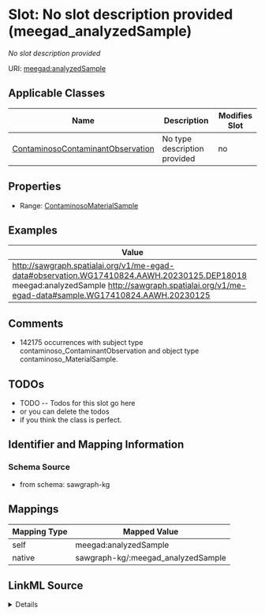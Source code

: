 

# Slot: No slot description provided (meegad_analyzedSample)


_No slot description provided_





URI: [meegad:analyzedSample](http://sawgraph.spatialai.org/v1/me-egad#analyzedSample)



<!-- no inheritance hierarchy -->





## Applicable Classes

| Name | Description | Modifies Slot |
| --- | --- | --- |
| [ContaminosoContaminantObservation](../classes/ContaminosoContaminantObservation.md) | No type description provided |  no  |







## Properties

* Range: [ContaminosoMaterialSample](../classes/ContaminosoMaterialSample.md)






## Examples

| Value |
| --- |
| http://sawgraph.spatialai.org/v1/me-egad-data#observation.WG17410824.AAWH.20230125.DEP18018 meegad:analyzedSample http://sawgraph.spatialai.org/v1/me-egad-data#sample.WG17410824.AAWH.20230125 |

## Comments

* 142175 occurrences with subject type contaminoso_ContaminantObservation and object type contaminoso_MaterialSample.

## TODOs

* TODO -- Todos for this slot go here
* or you can delete the todos
* if you think the class is perfect.

## Identifier and Mapping Information







### Schema Source


* from schema: sawgraph-kg




## Mappings

| Mapping Type | Mapped Value |
| ---  | ---  |
| self | meegad:analyzedSample |
| native | sawgraph-kg/:meegad_analyzedSample |




## LinkML Source

<details>
```yaml
name: meegad_analyzedSample
description: No slot description provided
title: No slot description provided
todos:
- TODO -- Todos for this slot go here
- or you can delete the todos
- if you think the class is perfect.
comments:
- 142175 occurrences with subject type contaminoso_ContaminantObservation and object
  type contaminoso_MaterialSample.
examples:
- value: http://sawgraph.spatialai.org/v1/me-egad-data#observation.WG17410824.AAWH.20230125.DEP18018
    meegad:analyzedSample http://sawgraph.spatialai.org/v1/me-egad-data#sample.WG17410824.AAWH.20230125
from_schema: sawgraph-kg
rank: 1000
slot_uri: meegad:analyzedSample
alias: meegad_analyzedSample
domain_of:
- contaminoso_ContaminantObservation
range: contaminoso_MaterialSample

```
</details>